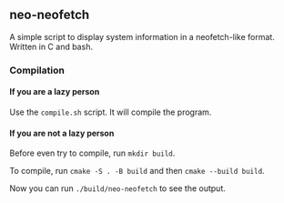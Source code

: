 ## neo-neofetch

A simple script to display system information in a neofetch-like format.
Written in C and bash.

### Compilation

#### If you are a lazy person

Use the `compile.sh` script. It will compile the program.

#### If you are not a lazy person

Before even try to compile, run `mkdir build`.

To compile, run `cmake -S . -B build` and then `cmake --build build`.

Now you can run `./build/neo-neofetch` to see the output.
